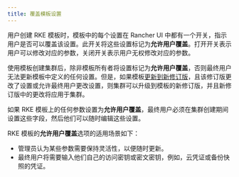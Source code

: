 ```yaml
---
title: 覆盖模板设置
---
```


用户创建 RKE 模板时，模板中的每个设置在 Rancher UI 中都有一个开关，指示用户是否可以覆盖该设置。此开关将这些设置标记为**允许用户覆盖**。打开开关表示用户可以修改对应的参数，关闭开关表示用户无权修改对应的参数。

使用模板创建集群后，除非模板所有者将设置标记为**允许用户覆盖**，否则最终用户无法更新模板中定义的任何设置。但是，如果模板[更新到新修订版](manage-templates.md)，且该修订版更改了设置或允许最终用户更改设置，则集群可以升级到模板的新修订版，并且新修订版中的更改将应用于集群。

如果 RKE 模板上的任何参数设置为**允许用户覆盖**，最终用户必须在集群创建期间设置这些字段，然后他们可以随时编辑这些设置。

RKE 模板的**允许用户覆盖**选项的适用场景如下：

- 管理员认为某些参数需要保持灵活性，以便随时更新。
- 最终用户将需要输入他们自己的访问密钥或密文密钥，例如，云凭证或备份快照的凭证。